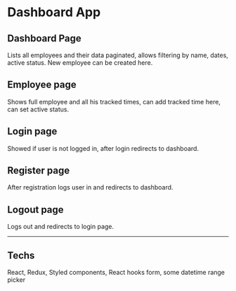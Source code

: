 # Dashboard App

## Dashboard Page

Lists all employees and their data paginated, allows filtering by name, dates, active status.
New employee can be created here.

## Employee page

Shows full employee and all his tracked times, can add tracked time here, can set active status.

## Login page

Showed if user is not logged in, after login redirects to dashboard.

## Register page

After registration logs user in and redirects to dashboard.

## Logout page

Logs out and redirects to login page.

---

## Techs

React, Redux, Styled components, React hooks form, some datetime range picker

